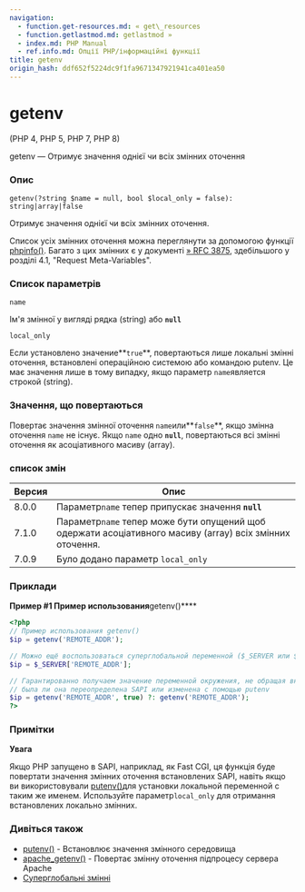 ```yaml
---
navigation:
  - function.get-resources.md: « get\_resources
  - function.getlastmod.md: getlastmod »
  - index.md: PHP Manual
  - ref.info.md: Опції PHP/інформаційні функції
title: getenv
origin_hash: ddf652f5224dc9f1fa9671347921941ca401ea50
---
```

# getenv

(PHP 4, PHP 5, PHP 7, PHP 8)

getenv — Отримує значення однієї чи всіх змінних оточення

### Опис

```methodsynopsis
getenv(?string $name = null, bool $local_only = false): string|array|false
```

Отримує значення однієї чи всіх змінних оточення.

Список усіх змінних оточення можна переглянути за допомогою функції [phpinfo()](function.phpinfo.md). Багато з цих змінних є у документі [» RFC 3875](http://www.faqs.org/rfcs/rfc3875), здебільшого у розділі 4.1, "Request Meta-Variables".

### Список параметрів

`name`

Ім'я змінної у вигляді рядка (string) або **`null`**

`local_only`

Если установлено значение\*\*`true`\*\*, повертаються лише локальні змінні оточення, встановлені операційною системою або командою putenv. Це має значення лише в тому випадку, якщо параметр `name`является строкой (string).

### Значення, що повертаються

Повертає значення змінної оточення `name`или\*\*`false`\*\*, якщо змінна оточення `name` не існує. Якщо `name` одно **`null`**, повертаються всі змінні оточення як асоціативного масиву (array).

### список змін

| Версия | Опис |
| --- | --- |
| 8.0.0 | Параметр`name` тепер припускає значення **`null`** |
| 7.1.0 | Параметр`name` тепер може бути опущений щоб одержати асоціативного масиву (array) всіх змінних оточення. |
| 7.0.9 | Було додано параметр `local_only` |

### Приклади

**Пример #1 Пример использования**getenv()\*\*\*\*

```php
<?php
// Пример использования getenv()
$ip = getenv('REMOTE_ADDR');

// Можно ещё воспользоваться суперглобальной переменной ($_SERVER или $_ENV)
$ip = $_SERVER['REMOTE_ADDR'];

// Гарантированно получаем значение переменной окружения, не обращая внимания,
// была ли она переопределена SAPI или изменена с помощью putenv
$ip = getenv('REMOTE_ADDR', true) ?: getenv('REMOTE_ADDR');
?>
```

### Примітки

**Увага**

Якщо PHP запущено в SAPI, наприклад, як Fast CGI, ця функція буде повертати значення змінних оточення встановлених SAPI, навіть якщо ви використовували [putenv()](function.putenv.md)для установки локальной переменной с таким же именем. Используйте параметр`local_only` для отримання встановлених локально змінних.

### Дивіться також

-   [putenv()](function.putenv.md) \- Встановлює значення змінного середовища
-   [apache\_getenv()](function.apache-getenv.md) \- Повертає змінну оточення підпроцесу сервера Apache
-   [Суперглобальні змінні](language.variables.superglobals.md)
